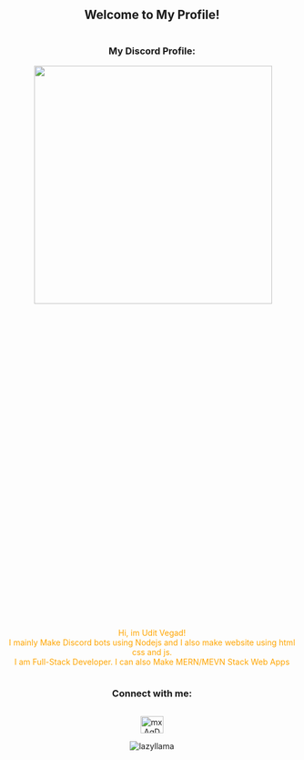 <div style="display:flex;align-items:center;justify-content:center;flex-direction:column;">
<h2 align="center">Welcome to My Profile!</h2>

<h3> 
My Discord Profile:</h3>
<a href ="https://discord.com/users/480285300484997122"><img align="right" src="https://lanyard-profile-readme.vercel.app/api/480285300484997122?bg=121212" width="418"></a>
<br />
<br><br><br><br><br><br><br><br><br><br>




<br><br><br><br><br><br><br><br><br><br>
<br><br><br><br><br><br><br><br><br><br>

<p align="center" style="color: orange">
Hi, im Udit Vegad!<br>
 I mainly Make Discord bots using Nodejs and I also make website using html css and js.<br>
I am Full-Stack Developer. I can also Make MERN/MEVN Stack Web Apps<br>

<h3 align="center">Connect with me:</h3>
<p align="center">
<a href="https://discord.com/users/480285300484997122" target="blank"><img align="center" src="https://discord.com/assets/3437c10597c1526c3dbd98c737c2bcae.svg" alt="mxAqDMDmqE" height="30" width="40" /></a>
</p>


<img src="https://komarev.com/ghpvc/?username=BuddyCodez&label=Profile%20views&color=0e75b6&style=flat" alt="lazyllama" />
</div>
